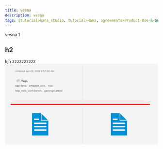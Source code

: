 ```yaml
---
title: vesna
description: vesna
tags: [tutorial>hana_studio, tutorial>Hana, agreements>Product-Use-&-Support-Terms, products>project-"Sentinel"]
---
```

vesna 1
## h2
kjh
zzzzzzzzzz
![](40.png)
